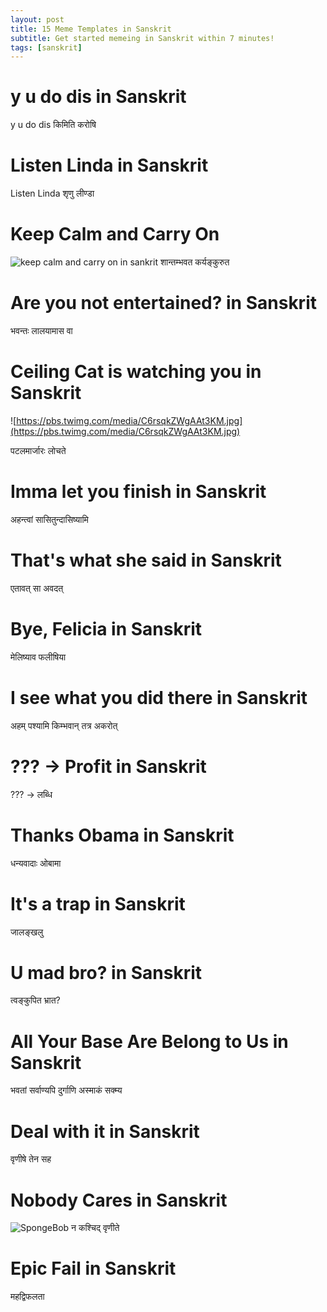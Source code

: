 ```yaml
---
layout: post
title: 15 Meme Templates in Sanskrit
subtitle: Get started memeing in Sanskrit within 7 minutes!
tags: [sanskrit]
---
```

# y u do dis in Sanskrit
y u do dis किमिति करोषि

# Listen Linda in Sanskrit 
Listen Linda शृणु लीण्डा
# Keep Calm and Carry On
![keep calm and carry on in sankrit](https://assets3.thrillist.com/v1/image/2617171/1584x1054/crop;jpeg_quality=60.jpg)
शान्तम्भवत कर्यङ्कुरुत

# Are you not entertained? in Sanskrit

 भवन्तः लालयामास वा 

# Ceiling Cat is watching you in Sanskrit

![https://pbs.twimg.com/media/C6rsqkZWgAAt3KM.jpg](https://pbs.twimg.com/media/C6rsqkZWgAAt3KM.jpg)

पटलमार्जारः लोचते

# Imma let you finish in Sanskrit

अहन्त्वां सासितुन्दासिष्यामि

# That's what she said in Sanskrit

एतावत् सा अवदत्

# Bye, Felicia in Sanskrit


मेलिष्याव फलीषिया

# I see what you did there in Sanskrit


अहम् पश्यामि किम्भवान् तत्र अकरोत्

# ??? -> Profit  in Sanskrit

??? -> लब्धि

# Thanks Obama in Sanskrit

धन्यवादाः  ओबामा

# It's a trap in Sanskrit


जालङ्खलु

# U mad bro?  in Sanskrit

त्वङ्कुपित भ्रात?

# All Your Base Are Belong to Us in Sanskrit


भवतां सर्वाण्यपि दुर्गाणि अस्माकं सक्म्य

# Deal with it in Sanskrit

वृणीषे  तेन सह​

# Nobody Cares in Sanskrit

![SpongeBob](https://giphy.com/gifs/129OnZ9Qn2i0Ew)
न कश्चिद् वृणीते
# Epic Fail in Sanskrit
महद्विफलता
